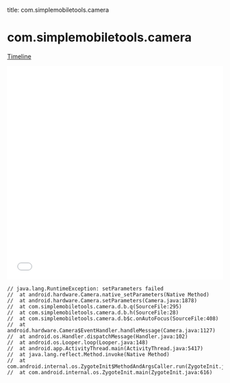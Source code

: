 title: com.simplemobiletools.camera

# com.simplemobiletools.camera

[Timeline](./vis-timeline.html)

<iframe src="./vis-timeline.html" width="100%" height="500px" style="border:none;"></iframe>

```
// java.lang.RuntimeException: setParameters failed
// 	at android.hardware.Camera.native_setParameters(Native Method)
// 	at android.hardware.Camera.setParameters(Camera.java:1878)
// 	at com.simplemobiletools.camera.d.b.q(SourceFile:295)
// 	at com.simplemobiletools.camera.d.b.h(SourceFile:28)
// 	at com.simplemobiletools.camera.d.b$c.onAutoFocus(SourceFile:408)
// 	at android.hardware.Camera$EventHandler.handleMessage(Camera.java:1127)
// 	at android.os.Handler.dispatchMessage(Handler.java:102)
// 	at android.os.Looper.loop(Looper.java:148)
// 	at android.app.ActivityThread.main(ActivityThread.java:5417)
// 	at java.lang.reflect.Method.invoke(Native Method)
// 	at com.android.internal.os.ZygoteInit$MethodAndArgsCaller.run(ZygoteInit.java:726)
// 	at com.android.internal.os.ZygoteInit.main(ZygoteInit.java:616)

```



